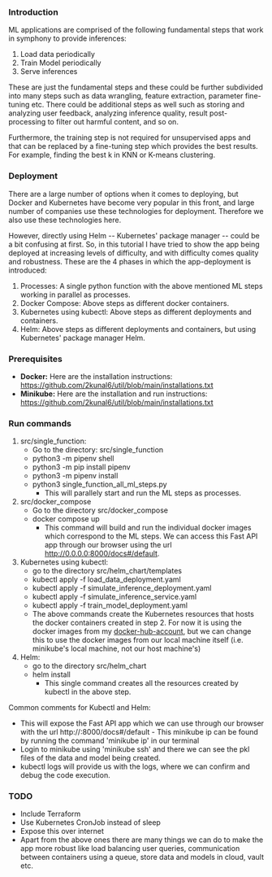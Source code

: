 ### Introduction
ML applications are comprised of the following fundamental steps that work in symphony to provide inferences:
1. Load data periodically
2. Train Model periodically
3. Serve inferences

These are just the fundamental steps and these could be further subdivided into many steps such as data wrangling, feature extraction, parameter fine-tuning etc.  There could be additional steps as well such as storing and analyzing user feedback, analyzing inference quality, result post-processing to filter out harmful content, and so on.

Furthermore, the training step is not required for unsupervised apps and that can be replaced by a fine-tuning step which provides the best results.  For example, finding the best k in KNN or K-means clustering.


### Deployment
There are a large number of options when it comes to deploying, but Docker and Kubernetes have become very popular in this front, and large number of companies use these technologies for deployment.  Therefore we also use these technologies here.

However, directly using Helm -- Kubernetes' package manager -- could be a bit confusing at first.  So, in this tutorial I have tried to show the app being deployed at increasing levels of difficulty, and with difficulty comes quality and robustness.  These are the 4 phases in which the app-deployment is introduced:
1. Processes: A single python function with the above mentioned ML steps working in parallel as processes.
2. Docker Compose: Above steps as different docker containers.
3. Kubernetes using kubectl: Above steps as different deployments and containers.
4. Helm: Above steps as different deployments and containers, but using Kubernetes' package manager Helm.


### Prerequisites
- **Docker:** Here are the installation instructions: https://github.com/2kunal6/util/blob/main/installations.txt
- **Minikube:** Here are the installation and run instructions: https://github.com/2kunal6/util/blob/main/installations.txt


### Run commands
1. src/single_function:
    - Go to the directory: src/single_function
    - python3 -m pipenv shell
    - python3 -m pip install pipenv
    - python3 -m pipenv install
    - python3 single_function_all_ml_steps.py
      - This will parallely start and run the ML steps as processes.
2. src/docker_compose
    - Go to the directory src/docker_compose
    - docker compose up
      - This command will build and run the individual docker images which correspond to the ML steps.  We can access this Fast API app through our browser using the url http://0.0.0.0:8000/docs#/default.
3. Kubernetes using kubectl:
    - go to the directory src/helm_chart/templates
    - kubectl apply -f load_data_deployment.yaml
    - kubectl apply -f simulate_inference_deployment.yaml
    - kubectl apply -f simulate_inference_service.yaml
    - kubectl apply -f train_model_deployment.yaml
    - The above commands create the Kubernetes resources that hosts the docker containers created in step 2.  For now it is using the docker images from my [docker-hub-account](https://hub.docker.com/repositories/2kunal6), but we can change this to use the docker images from our local machine itself (i.e. minikube's local machine, not our host machine's)
4. Helm:
   - go to the directory src/helm_chart
   - helm install
     - This single command creates all the resources created by kubectl in the above step.

Common comments for Kubectl and Helm:
- This will expose the Fast API app which we can use through our browser with the url http://<minikube-ip>:8000/docs#/default
      - This minikube ip can be found by running the command 'minikube ip' in our terminal
- Login to minikube using 'minikube ssh' and there we can see the pkl files of the data and model being created.
- kubectl logs <podname> will provide us with the logs, where we can confirm and debug the code execution.


### TODO
- Include Terraform
- Use Kubernetes CronJob instead of sleep
- Expose this over internet
- Apart from the above ones there are many things we can do to make the app more robust like load balancing user queries, communication between containers using a queue, store data and models in cloud, vault etc.
